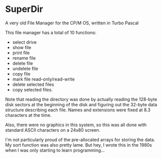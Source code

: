 # SuperDir
A very old File Manager for the CP/M OS, written in Turbo Pascal

This file manager has a total of 10 functions: 
* select drive
* show file
* print file
* rename file
* delete file
* undelete file
* copy file
* mark file read-only/read-write
* delete selected files 
* copy selected files.

Note that reading the directory was done by actually reading the 128-byte disk sectors at the beginning of the disk and figuring out the 32-byte data structure describing each file. Names and extensions were fixed at 8.3 characters at the time.

Also, there were no graphics in this system, so this was all done with standard ASCII characters on a 24x80 screen. 

I'm not particularly proud of the pre-allocated arrays for storing the data. My sort function was also pretty lame. But hey, I wrote this in the 1980s when I was only starting to learn programming...
